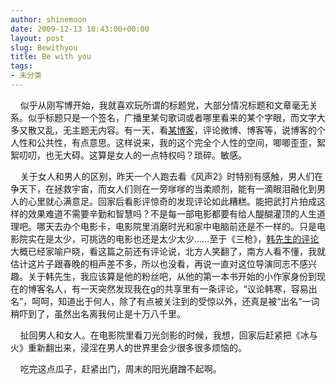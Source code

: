 ```yaml
---
author: shinemoon
date: 2009-12-13 10:43:00+00:00
layout: post
slug: Bewithyou
title: Be with you
tags:
- 未分类
---
```


    似乎从刚写博开始，我就喜欢玩所谓的标题党，大部分情况标题和文章毫无关系。似乎标题只是一个签名，广播里某句歌词或者哪里看来的某个字眼，而文字大多又散又乱，无主题无内容。有一天，看[某博客](http://huyong.blog.sohu.com/136458493.html)，评论微博、博客等，说博客的个人性和公共性，有点意思。这样说来，我的这个完全个人性的空间，唧唧歪歪，絮絮叨叨，也无大碍。这算是女人的一点特权吗？琐碎。敏感。

    关于女人和男人的区别，昨天一个人跑去看《风声2》时特别有感触，男人们在争天下，在拯救宇宙，而女人们则在一旁嗲嗲的当柔顺剂，能有一滴眼泪融化到男人的心里就心满意足。回家后看影评惊奇的发现评论如此糟糕。能把武打片拍成这样的效果难道不需要辛勤和智慧吗？不是每一部电影都要有给人醍醐灌顶的人生道理吧。哪天去办个电影卡，电影院里消磨时光和家中电脑前还是不一样的。只是电影院实在是太少，可挑选的电影也还是太少太少……至于《三枪》，[韩先生的评论](http://blog.sina.com.cn/s/blog_4701280b0100g801.html)大概已经家喻户晓，看这篇之前还有评论说，北方人笑翻了，南方人看不懂，我就估计这片子跟春晚的相声差不多，所以也没看，再说一直对这位导演同志不感兴趣。关于韩先生，我应该算是他的粉丝吧，从他的第一本书开始的小作家身份到现在的博客名人，有一天突然发现我在g的共享里有一条评论，“议论韩寒，容易出名”，呵呵，知道出于何人，除了有点被关注到的受惊以外，还真是被“出名”一词稍吓到了，虽然出名离我何止是十万八千里。

    扯回男人和女人。在电影院里看刀光剑影的时候，我想，回家后赶紧把《冰与火》重新翻出来，浸淫在男人的世界里会少很多很多烦恼的。

    吃完这点瓜子，赶紧出门，周末的阳光磨蹭不起啊。
